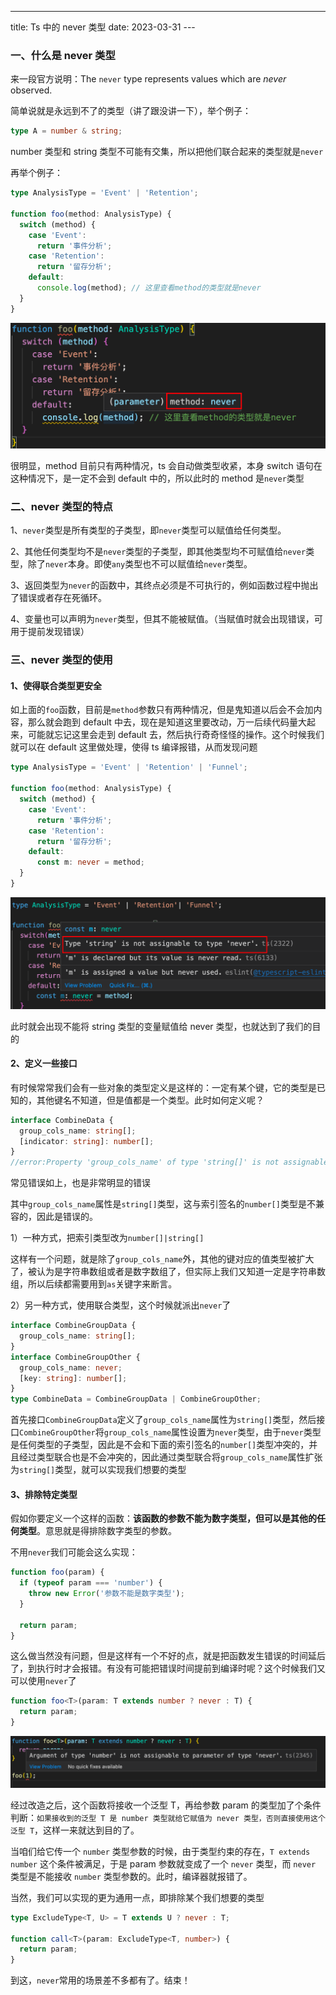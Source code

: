 ---

title: Ts 中的 never 类型
date: 2023-03-31
---​

### 一、什么是 never 类型

来一段官方说明：The `never` type represents values which are _never_ observed.

简单说就是永远到不了的类型（讲了跟没讲一下），举个例子：

```typescript
type A = number & string;
```

number 类型和 string 类型不可能有交集，所以把他们联合起来的类型就是`never`

再举个例子：

```typescript
type AnalysisType = 'Event' | 'Retention';

function foo(method: AnalysisType) {
  switch (method) {
    case 'Event':
      return '事件分析';
    case 'Retention':
      return '留存分析';
    default:
      console.log(method); // 这里查看method的类型就是never
  }
}
```

![image-20230331224055651](../assets/never/never01.png)

很明显，method 目前只有两种情况，ts 会自动做类型收紧，本身 switch 语句在这种情况下，是一定不会到 default 中的，所以此时的 method 是`never`类型

### 二、never 类型的特点

1、`never`类型是所有类型的子类型，即`never`类型可以赋值给任何类型。

2、其他任何类型均不是`never`类型的子类型，即其他类型均不可赋值给`never`类型，除了`never`本身。即使`any`类型也不可以赋值给`never`类型。

3、返回类型为`never`的函数中，其终点必须是不可执行的，例如函数过程中抛出了错误或者存在死循环。

4、变量也可以声明为`never`类型，但其不能被赋值。（当赋值时就会出现错误，可用于提前发现错误）

### 三、never 类型的使用

#### 1、使得联合类型更安全

如上面的`foo`函数，目前是`method`参数只有两种情况，但是鬼知道以后会不会加内容，那么就会跑到 default 中去，现在是知道这里要改动，万一后续代码量大起来，可能就忘记这里会走到 default 去，然后执行奇奇怪怪的操作。这个时候我们就可以在 default 这里做处理，使得 ts 编译报错，从而发现问题

```typescript
type AnalysisType = 'Event' | 'Retention' | 'Funnel';

function foo(method: AnalysisType) {
  switch (method) {
    case 'Event':
      return '事件分析';
    case 'Retention':
      return '留存分析';
    default:
      const m: never = method;
  }
}
```

![image-20230331224833115](../assets/never/never02.png)

此时就会出现不能将 string 类型的变量赋值给 never 类型，也就达到了我们的目的

#### 2、定义一些接口

有时候常常我们会有一些对象的类型定义是这样的：一定有某个键，它的类型是已知的，其他键名不知道，但是值都是一个类型。此时如何定义呢？

```typescript
interface CombineData {
  group_cols_name: string[];
  [indicator: string]: number[];
}
//error:Property 'group_cols_name' of type 'string[]' is not assignable to 'string' index type 'number[]'.
```

常见错误如上，也是非常明显的错误

其中`group_cols_name`属性是`string[]`类型，这与索引签名的`number[]`类型是不兼容的，因此是错误的。

1）一种方式，把索引类型改为`number[]|string[]`

这样有一个问题，就是除了`group_cols_name`外，其他的键对应的值类型被扩大了，被认为是字符串数组或者是数字数组了，但实际上我们又知道一定是字符串数组，所以后续都需要用到`as`关键字来断言。

2）另一种方式，使用联合类型，这个时候就派出`never`了

```typescript
interface CombineGroupData {
  group_cols_name: string[];
}
interface CombineGroupOther {
  group_cols_name: never;
  [key: string]: number[];
}
type CombineData = CombineGroupData | CombineGroupOther;
```

首先接口`CombineGroupData`定义了`group_cols_name`属性为`string[]`类型，然后接口`CombineGroupOther`将`group_cols_name`属性设置为`never`类型，由于`never`类型是任何类型的子类型，因此是不会和下面的索引签名的`number[]`类型冲突的，并且经过类型联合也是不会冲突的，因此通过类型联合将`group_cols_name`属性扩张为`string[]`类型，就可以实现我们想要的类型

#### 3、排除特定类型

假如你要定义一个这样的函数：**该函数的参数不能为数字类型，但可以是其他的任何类型**。意思就是得排除数字类型的参数。

不用`never`我们可能会这么实现：

```typescript
function foo(param) {
  if (typeof param === 'number') {
    throw new Error('参数不能是数字类型');
  }

  return param;
}
```

这么做当然没有问题，但是这样有一个不好的点，就是把函数发生错误的时间延后了，到执行时才会报错。有没有可能把错误时间提前到编译时呢？这个时候我们又可以使用`never`了

```typescript
function foo<T>(param: T extends number ? never : T) {
  return param;
}
```

![image-20230331230525622](../assets/never/never03.png)

经过改造之后，这个函数将接收一个泛型 T，再给参数 param 的类型加了个条件判断：`如果接收到的泛型 T 是 number 类型就给它赋值为 never 类型，否则直接使用这个泛型 T`，这样一来就达到目的了。

当咱们给它传一个 `number` 类型参数的时候，由于类型约束的存在，`T extends number` 这个条件被满足，于是 param 参数就变成了一个 `never` 类型，而 `never` 类型是不能接收 `number` 类型参数的。此时，编译器就报错了。

当然，我们可以实现的更为通用一点，即排除某个我们想要的类型

```typescript
type ExcludeType<T, U> = T extends U ? never : T;

function call<T>(param: ExcludeType<T, number>) {
  return param;
}
```

到这，`never`常用的场景差不多都有了。结束！
